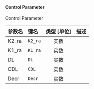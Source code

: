 <!--
DO NOT EDIT THIS FILE DIRECTLY.
This file is generated by tools/comp-docs.js.
All changes will be overwritten by regeneration.
-->

<slot class="model-parameters">

#### Control Parameter

Control Parameter

| 参数名 | 键名 | 类型 [单位] | 描述 |
|:------ |:---- |:-----------:|:---- |
| K2\_ra | `K2_ra` | 实数 |  |
| K1\_ra | `K1_ra` | 实数 |  |
| DL | `DL` | 实数 |  |
| CDL | `CDL` | 实数 |  |
| Decr | `Decr` | 实数 |  |


</slot>
